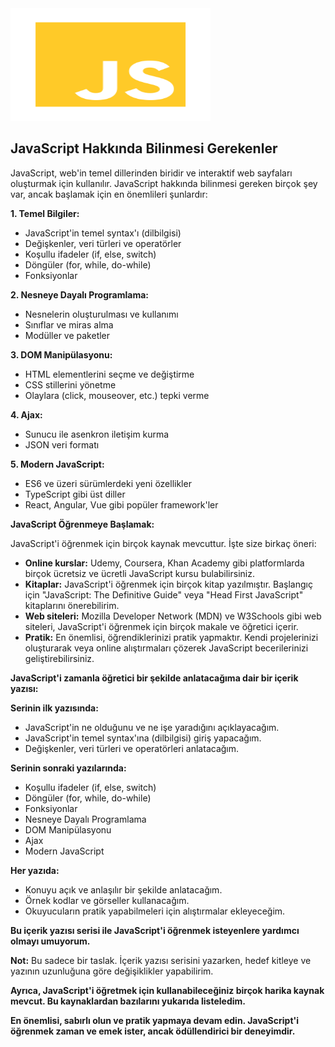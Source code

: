 <img src="img\javascript-3-256.png" alt="JavaScript" width="320" height="180">

## JavaScript Hakkında Bilinmesi Gerekenler

JavaScript, web'in temel dillerinden biridir ve interaktif web sayfaları oluşturmak için kullanılır. JavaScript hakkında bilinmesi gereken birçok şey var, ancak başlamak için en önemlileri şunlardır:

**1. Temel Bilgiler:**

* JavaScript'in temel syntax'ı (dilbilgisi)
* Değişkenler, veri türleri ve operatörler
* Koşullu ifadeler (if, else, switch)
* Döngüler (for, while, do-while)
* Fonksiyonlar

**2. Nesneye Dayalı Programlama:**

* Nesnelerin oluşturulması ve kullanımı
* Sınıflar ve miras alma
* Modüller ve paketler

**3. DOM Manipülasyonu:**

* HTML elementlerini seçme ve değiştirme
* CSS stillerini yönetme
* Olaylara (click, mouseover, etc.) tepki verme

**4. Ajax:**

* Sunucu ile asenkron iletişim kurma
* JSON veri formatı

**5. Modern JavaScript:**

* ES6 ve üzeri sürümlerdeki yeni özellikler
* TypeScript gibi üst diller
* React, Angular, Vue gibi popüler framework'ler

**JavaScript Öğrenmeye Başlamak:**

JavaScript'i öğrenmek için birçok kaynak mevcuttur. İşte size birkaç öneri:

* **Online kurslar:** Udemy, Coursera, Khan Academy gibi platformlarda birçok ücretsiz ve ücretli JavaScript kursu bulabilirsiniz.
* **Kitaplar:** JavaScript'i öğrenmek için birçok kitap yazılmıştır. Başlangıç için "JavaScript: The Definitive Guide" veya "Head First JavaScript" kitaplarını önerebilirim.
* **Web siteleri:** Mozilla Developer Network (MDN) ve W3Schools gibi web siteleri, JavaScript'i öğrenmek için birçok makale ve öğretici içerir.
* **Pratik:** En önemlisi, öğrendiklerinizi pratik yapmaktır. Kendi projelerinizi oluşturarak veya online alıştırmaları çözerek JavaScript becerilerinizi geliştirebilirsiniz.

**JavaScript'i zamanla öğretici bir şekilde anlatacağıma dair bir içerik yazısı:**

**Serinin ilk yazısında:**

* JavaScript'in ne olduğunu ve ne işe yaradığını açıklayacağım.
* JavaScript'in temel syntax'ına (dilbilgisi) giriş yapacağım.
* Değişkenler, veri türleri ve operatörleri anlatacağım.

**Serinin sonraki yazılarında:**

* Koşullu ifadeler (if, else, switch)
* Döngüler (for, while, do-while)
* Fonksiyonlar
* Nesneye Dayalı Programlama
* DOM Manipülasyonu
* Ajax
* Modern JavaScript

**Her yazıda:**

* Konuyu açık ve anlaşılır bir şekilde anlatacağım.
* Örnek kodlar ve görseller kullanacağım.
* Okuyucuların pratik yapabilmeleri için alıştırmalar ekleyeceğim.

**Bu içerik yazısı serisi ile JavaScript'i öğrenmek isteyenlere yardımcı olmayı umuyorum.**

**Not:** Bu sadece bir taslak. İçerik yazısı serisini yazarken, hedef kitleye ve yazının uzunluğuna göre değişiklikler yapabilirim.

**Ayrıca, JavaScript'i öğretmek için kullanabileceğiniz birçok harika kaynak mevcut. Bu kaynaklardan bazılarını yukarıda listeledim.**

**En önemlisi, sabırlı olun ve pratik yapmaya devam edin. JavaScript'i öğrenmek zaman ve emek ister, ancak ödüllendirici bir deneyimdir.**
 
